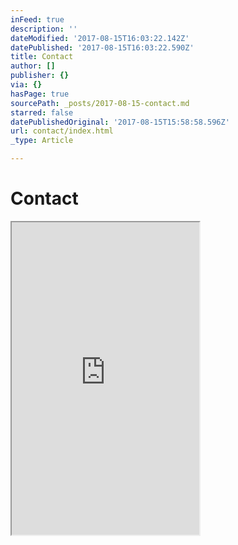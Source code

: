 ```yaml
---
inFeed: true
description: ''
dateModified: '2017-08-15T16:03:22.142Z'
datePublished: '2017-08-15T16:03:22.590Z'
title: Contact
author: []
publisher: {}
via: {}
hasPage: true
sourcePath: _posts/2017-08-15-contact.md
starred: false
datePublishedOriginal: '2017-08-15T15:58:58.596Z'
url: contact/index.html
_type: Article

---
```

# Contact

<iframe src="https://the-grid.github.io/ed-userhtml/?g=eJzLKCkpKLbS10_JTy7WS8_PT89J1UvOz9VPyy_KLdZP0U_VN3Rz9CwI9AlOzbUorDIyzSjLCzJL9c8rqSw0M3YviPApM7Q09Ev3LfKxqDJLdsnyLgwPNTKsigzUL8tMLQcZY19aXGBbnBafk5mXDQB6zScf" height="500" style=""></iframe>